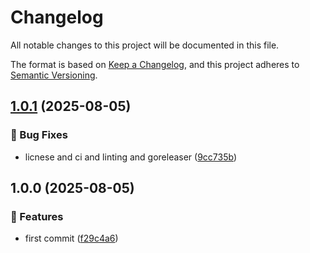 # Changelog

All notable changes to this project will be documented in this file.

The format is based on [Keep a Changelog](https://keepachangelog.com/en/1.0.0/),
and this project adheres to [Semantic Versioning](https://semver.org/spec/v2.0.0.html).

## [1.0.1](https://github.com/xavidop/genkit-opentelemetry-go/compare/v1.0.0...v1.0.1) (2025-08-05)

### 🐛 Bug Fixes

* licnese and ci and linting and goreleaser ([9cc735b](https://github.com/xavidop/genkit-opentelemetry-go/commit/9cc735bd43d213a59c5e371776418faf60352879))

## 1.0.0 (2025-08-05)

### 🚀 Features

* first commit ([f29c4a6](https://github.com/xavidop/genkit-opentelemetry-go/commit/f29c4a6e7e1d61cc2a49fb8ec71983f479c2d488))
